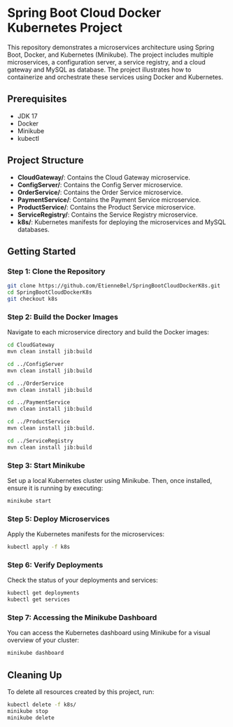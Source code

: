 
# Spring Boot Cloud Docker Kubernetes Project

This repository demonstrates a microservices architecture using Spring Boot, Docker, and Kubernetes (Minikube). The project includes multiple microservices, a configuration server, a service registry, and a cloud gateway and MySQL as database. The project illustrates how to containerize and orchestrate these services using Docker and Kubernetes.

## Prerequisites

- JDK 17
- Docker
- Minikube
- kubectl

## Project Structure

- **CloudGateway/**: Contains the Cloud Gateway microservice.
- **ConfigServer/**: Contains the Config Server microservice.
- **OrderService/**: Contains the Order Service microservice.
- **PaymentService/**: Contains the Payment Service microservice.
- **ProductService/**: Contains the Product Service microservice.
- **ServiceRegistry/**: Contains the Service Registry microservice.
- **k8s/**: Kubernetes manifests for deploying the microservices and MySQL databases.

## Getting Started

### Step 1: Clone the Repository

```sh
git clone https://github.com/EtienneBel/SpringBootCloudDockerK8s.git
cd SpringBootCloudDockerK8s
git checkout k8s
```

### Step 2: Build the Docker Images

Navigate to each microservice directory and build the Docker images:

```sh
cd CloudGateway
mvn clean install jib:build

cd ../ConfigServer
mvn clean install jib:build

cd ../OrderService
mvn clean install jib:build

cd ../PaymentService
mvn clean install jib:build

cd ../ProductService
mvn clean install jib:build.

cd ../ServiceRegistry
mvn clean install jib:build
```

### Step 3: Start Minikube

Set up a local Kubernetes cluster using Minikube. Then, once installed, ensure it is running by executing:

```sh
minikube start
```


### Step 5: Deploy Microservices

Apply the Kubernetes manifests for the microservices:

```sh
kubectl apply -f k8s
```

### Step 6: Verify Deployments

Check the status of your deployments and services:

```sh
kubectl get deployments
kubectl get services
```

### Step 7: Accessing the Minikube Dashboard

You can access the Kubernetes dashboard using Minikube for a visual overview of your cluster:

```sh
minikube dashboard
```

## Cleaning Up

To delete all resources created by this project, run:

```sh
kubectl delete -f k8s/
minikube stop
minikube delete
```
